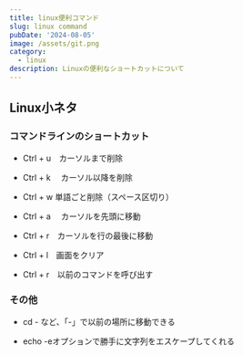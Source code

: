 ```yaml
---
title: linux便利コマンド 
slug: linux command
pubDate: '2024-08-05'
image: /assets/git.png
category:
  - linux
description: Linuxの便利なショートカットについて
---
```



## Linux小ネタ

### コマンドラインのショートカット
- Ctrl + u　カーソルまで削除
-  Ctrl + k  　カーソル以降を削除
- Ctrl + w 	単語ごと削除（スペース区切り）

- Ctrl + a 　カーソルを先頭に移動

- Ctrl + r　カーソルを行の最後に移動

- Ctrl + l　画面をクリア

- Ctrl + r　以前のコマンドを呼び出す

### その他
- cd - など、「-」で以前の場所に移動できる

- echo -eオプションで勝手に文字列をエスケープしてくれる